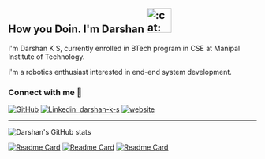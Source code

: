 ## How you Doin. I'm Darshan <img src="https://i.imgur.com/veZrcC7.gif" alt=":cat:" width="50" />
I'm Darshan K S, currently enrolled in BTech program in CSE at Manipal Institute of Technology.

I'm a robotics enthusiast interested in end-end system development. 

###


### Connect with me 🔗

[![GitHub](https://img.shields.io/github/followers/darshan-k-s?style=social)](https://github.com/darshan-k-s)
[![Linkedin: darshan-k-s](https://img.shields.io/badge/-Darshan-blue?style=flat-square&logo=Linkedin&logoColor=white&link=https://www.linkedin.com/in/darshan-k-s/)](https://www.linkedin.com/in/darshan-k-s/)
[![website](https://img.shields.io/badge/PortfolioWebsite-Darshan%20K%20S-blue?logo=google-chrome)](https://darshan-k-s.github.io/)



---


![Darshan's GitHub stats](https://github-readme-stats.vercel.app/api?username=darshan-k-s&count_private=false&show_icons=true&theme=react) 
<!-- [![Top Langs](https://github-readme-stats.vercel.app/api/top-langs/?username=darshan-k-s&theme=react&langs_count=8)](https://github.com/anuraghazra/github-readme-stats) -->

[![Readme Card](https://github-readme-stats.vercel.app/api/pin/?username=darshan-k-s&repo=wall-follower-robot&theme=react)](https://github.com/darshan-k-s/wall-follower-robot)
[![Readme Card](https://github-readme-stats.vercel.app/api/pin/?username=darshan-k-s&repo=list-maker&theme=react)](https://github.com/darshan-k-s/list-maker)
[![Readme Card](https://github-readme-stats.vercel.app/api/pin/?username=darshan-k-s&repo=waypoint-nav-bot&theme=react)](https://github.com/darshan-k-s/waypoint-nav-bot)



